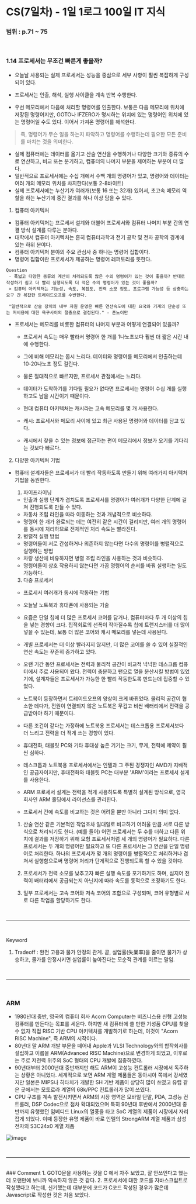 # CS(7일차) - 1일 1로그 100일 IT 지식

### 범위 : p.71 ~ 75

<br />

### 1.14 프로세서는 무조건 빠른게 좋을까?
  
  - 오늘날 사용되는 실제 프로세서는 성능을 중심으로 세부 사항이 훨씬 복잡하게 구성되어 있다.
  
  - 프로세서는 인출, 해석, 실행 사이클을 계속 반복 수행한다.
  - 우선 메모리에서 다음에 처리할 명령어를 인출한다. 보통은 다음 메모리에 위치에 저장된 명령어지만, GOTO나 IFZERO가 명시하는 위치에 있는 명령어인 위치에 있는 명령어일 수도 있다. 이어서 가져온 명령어를 해석한다.
  > 즉, 명령어가 무슨 일을 하는지 파악하고 명령어를 수행하는데 필요한 모든 준비를 마치는 것을 의미한다.
  - 실제 컴퓨터에는 데이터를 옮기고 산술 연산을 수행하거나 다양한 크기와 종류의 수로 연산하고, 비교 또는 분기하고, 컴퓨터의 나머지 부분을 제어하는 부분이 더 많다.
  - 일반적으로 프로세서에는 수십 개에서 수백 개의 명령어가 있고, 명령어와 데이터는 여러 개의 메모리 위치를 차지한다(보통 2-8바이트)
  - 실제 프로세서에는 누산기가 여러개(보통 16 또는 32개) 있어서, 초고속 메모리 역할을 하는 누산기에 중간 결과를 하나 이상 담을 수 있다.
  1. 컴퓨터 아키텍처
  - 컴퓨터 아키텍처는 프로세서 설계와 더불어 프로세서와 컴퓨터 나머지 부분 간의 연결 방식 설계를 다루는 분야다.
  - 대학에서 컴퓨터 아키텍처는 흔히 컴퓨터과학과 전기 공학 및 전자 공학의 경계에 있는 하위 분야다.
  - 컴퓨터 아키텍처 분야의 주요 관심사 중 하나는 명령어 집합이다.
  - 명령어 집합이란 프로세서가 제공하는 명령어 레퍼토리를 뜻한다. 
  
  ```
  Question
   - 폭넓고 다양한 종류의 계산이 처리되도록 많은 수의 명령어가 있는 것이 좋을까? 반대로 작성하기 쉽고 더 빨리 실행되도록 더 적은 수의 명령어가 있는 것이 좋을까?
   > 컴퓨터 아키텍처는 기능성, 속도, 복잡도, 전력 소모 정도, 프로그램 가능성 등 상충하는 요구 간 복잡한 트레이드오프를 수반한다.

   "일반적으로 산술 장치의 내부 자원 운영은 빠른 연산속도에 대한 요국와 기계의 단순성 또는 저비용에 대한 욕구사이의 절충으로 결정된다." - 폰노이만
   ```

   - 프로세서는 메모리를 비롯한 컴퓨터의 나머지 부분과 어떻게 연결되어 있을까? 
       
       - 프로세서 속도는 매우 빨라서 명령어 한 개를 1나노초보다 훨씬 더 짧은 시간 내에 수행한다.
       - 그에 비해 메모리는 몹시 느리다. 데이터와 명령어를 메모리에서 인출하는데 10-20나노초 정도 걸린다.
       - 물론 절대적으로 빠르지만, 프로세서 관점에서는 느리다. 
       - 데이터가 도착하기를 기다릴 필요가 없다면 프로세서는 명령어 수십 개를 실행하고도 남을 시간이기 때문이다.
       - 현대 컴퓨터 아키텍처는 캐시라는 고속 메모리를 몇 개 사용한다.
    
       - 캐시: 프로세서와 메모리 사이에 있고 최근 사용된 명령어와 데이터를 담고 있다.
       - 캐시에서 찾을 수 있는 정보에 접근하는 편이 메모리에서 정보가 오기를 기다리는 것보다 빠르다. 

  2. 다양한 아키텍처 기법
  - 컴퓨터 설계자들은 프로세서가 더 빨리 작동하도록 만들기 위해 여러가지 아키텍처 기법을 동원한다.
    
    1. 파이프라이닝
    - 인출과 실행 단계가 겹치도록 프로세서를 명령어가 여러개가 다양한 단계에 걸쳐 진행되도록 만들 수 있다.
    - 자동차 조립 라인을 따라 이동하는 것과 개념적으로 비슷하다.
    - 명령어 한 개가  완료되는 데는 여전히 같은 시간이 걸리지만, 여러 개의 명령어를 동시에 처리하므로 전체적인 처리 속도는 빨라진다.

    2. 병렬적 실행 방법
    - 명령어들이 서로 간섭하거나 의존하지 않는다면 다수의 명령어를 병렬적으로 실행하는 방법
    - 차량 생산에 비유하자면 병렬 조립 라인을 사용하는 것과 비슷하다.
    - 명령어들이 상호 작용하지 않는다면 가끔 명령어의 순서를 바꿔 실행하는 일도 가능하다.

    3. 다중 프로세서
    - 프로세서 여러개가 동시에 작동하는 기법
    - 오늘날 노트북과 휴대폰에 사용되는 기술


    - 요즘은 단일 칩에 더 많은 프로세서 코어를 담거나, 컴퓨터마다 두 개 이상의 칩을 넣는 경향이 크다. 집적회로의 선폭이 작아질수록 칩에 트랜지스터를 더 많이 넣을 수 있는데, 보통 더 많은 코어와 캐시 메모리를 넣는데 사용된다.
    - 개별 프로세서는 더 이상 빨라지지 않지만, 더 많은 코어를 쓸 수 있어 실질적인 연산 속도는 꾸준히 증가하고 있다.

  
    - 오랜 기간 동안 프로세서는 전력과 물리적 공간이 비교적 넉넉한 데스크롭 컴퓨터에서 주로 사용되어 왔다. 전력이 충분하고 팬으로 열을 분산시킬 방법이 있었기에, 설계자들은 프로세서가 가능한 한 빨리 작동한도록 만드는데 집중할 수 있었다.
    - 노트북이 등장하면서 트레이드오프의 양상이 크게 바뀌었다. 물리적 공간이 협소한 데다가, 전원이 연결되지 않은 노트북은 무겁고 비싼 배터리에서 전력을 공급받아야 하기 때문이다. 
    - 다른 조건이 같다는 가정하에 노트북용 프로세서는 데스크톱용 프로세서보다 더 느리고 전력을 더 적게 쓰는 경향이 있다.
    - 휴대전화, 태블릿 PC와 기타 휴대성 높은 기기는 크기, 무게, 전력에 제약이 훨씬 심하다. 

    - 데스크톱과 노트북용 프로세서에서는 인텔과 그 주된 경쟁자인 AMD가 지배적인 공급자이지만, 휴대전화와 태블릿 PC는 대부분 'ARM'이라는 프로세서 설게를 사용한다.
    - ARM 프로세서 설계는 전력을 적게 사용하도록 특별히 설계된 방식으로, 영국회사인 ARM 홀딩에서 라이선스를 관리한다.

    - 프로세서 간에 속도를 비교하는 것은 어려울 뿐만 아니라 그다지 의미 없다.
    1. 산술 연산 같은 기본적인 작업조차 일대일로 비교하기 어려울 만큼 서로 다른 방식으로 처리되기도 한다.
    (예를 들어) 어떤 프로세서는 두 수를 더하고 다른 위치에 결과를 저장하기 위해 모형 프로세서처럼 세 개의 명령어가 필요하다. 다른 프로세서는 두 개의 명령어만 필요하고 또 다른 프로세서는 그 연산을 단일 명령어로 처리한다. 하나의 프로세서가 몇 개의 명령어를 병렬적으로 처리하거나 겹쳐서 실행함으로써 명령어 처리가 단게적으로 진행되도록 할 수 있을 것이다.

    2. 프로세서가 전력 소모를 낮추고자 빠른 실행 속도를 포기하기도 하며, 심지어 전력이 배터리에서 공급되는지 아닌지에 따라 속도를 동적으로 조정하기도 한다.

    3. 일부 프로세서는 고속 코어와 저속 코어의 조합으로 구성되며, 코어 유형별로 서로 다른 작업을 할당하기도 한다.



<br />  
<hr />
<br />

Keyword
1. Tradeoff : 완전 고용과 물가 안정의 관계. 곧, 실업률(失業率)을 줄이면 물가가 상승하고, 물가를 안정시키면 실업률이 높아진다는 모순적 관계를 이르는 말임.

<br />  
<hr />
<br />

### ARM
- 1980년대 중반, 영국의 컴퓨터 회사 Acorn Computer는 비즈니스용 신형 고성능 컴퓨터를 만든다는 목표를 세운다. 하지만 새 컴퓨터에 쓸 만한 기성품 CPU를 찾을 수 없자 직접 RISC 기반 CPU 아키텍처를 개발하기로 하는데, 이것이 "Acorn RISC Machine", 즉 ARM의 시작이다.
- 80년대 말 ARM 개발 부문을 떼어내 Apple과 VLSI Technology와의 합작회사를 설립하고 이름을 ARM(Advanced RISC Machine)으로 변경하게 되었고, 이후로는 주로 저전력 위주의 SoC 형태의 CPU 개발에 집중하였다.
- 90년대부터 2000년대 중반까지만 해도 ARM이 고성능 컨트롤러 시장에서 독주하는 상황은 아니었다. 세계적으로 보면 ARM 계열 제품들은 동아시아 쪽에서 강세였지만 일본은 MIPS나 히타치가 개발한 SH 기반 제품이 상당히 많이 쓰였고 유럽 같은 곳에서는 모토로라 계열의 68k/PPC 컨트롤러가 많이 쓰였다.
- CPU 구조를 계속 발전시키면서 ARM의 시장 영역은 모바일 단말, PDA, 고성능 컨트롤러, DSP Codec으로 점차 확대되었으며 특히 90년대 후반에서 2000년대 중반까지 유행했던 임베디드 Linux의 열풍을 타고 SoC 계열의 제품이 시장에서 자리잡게 되었다. 이때 등장한 유명 제품이 바로 인텔의 StrongARM 계열 제품과 삼성전자의 S3C24x0 계열 제품

![image](https://user-images.githubusercontent.com/63120360/170398200-cf6ce420-5866-4435-baac-3434c1c2c467.png)




<br />  
<hr />
<br />
### Comment
  1. GOTO문을 사용하는 것을 C 에서 자주 보았고, 잘 안쓰인다고 했는데 오랜만에 보니까 익숙하지 않은 것 같다.
  2. 프로세서에 대한 코드를 자바스크립트로 작성했다고 하는데, 신기했는데 대부분에 코드가 C코드 작성된 경우가 많은데 Javascript로 작성한 것은 처음 보았다.

